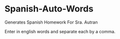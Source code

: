 # Spanish-Auto-Words
Generates Spanish Homework For Sra. Autran

Enter in english words and separate each by a comma.
